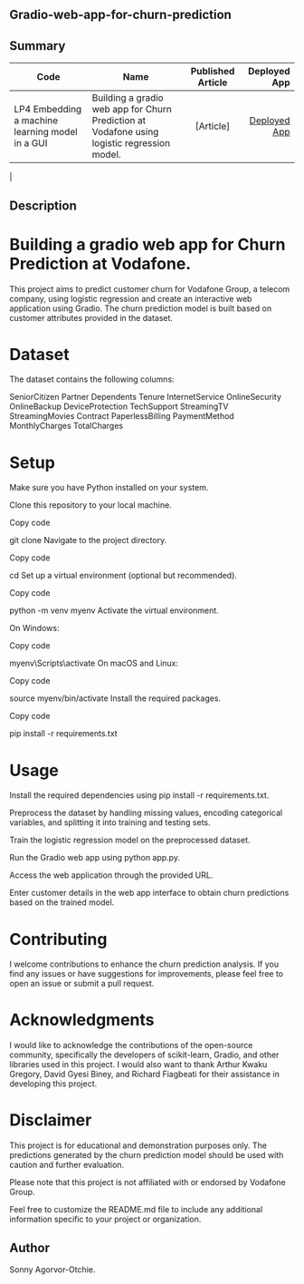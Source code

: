 ## Gradio-web-app-for-churn-prediction


## Summary
| Code      | Name        | Published Article |  Deployed App |
|-----------|-------------|:-------------:|------:|
| LP4 Embedding a machine learning model in a GUI|Building a gradio web app for Churn Prediction at Vodafone using logistic regression model.| [Article] | [Deployed App](http://127.0.0.1:7862/) |
|  
##  Description

# Building a gradio web app for Churn Prediction at Vodafone.

This project aims to predict customer churn for Vodafone Group, a telecom company, using logistic regression and create an interactive web application using Gradio. The churn prediction model is built based on customer attributes provided in the dataset.

# Dataset
The dataset contains the following columns:

SeniorCitizen
Partner
Dependents
Tenure
InternetService
OnlineSecurity
OnlineBackup
DeviceProtection
TechSupport
StreamingTV
StreamingMovies
Contract
PaperlessBilling
PaymentMethod
MonthlyCharges
TotalCharges

# Setup
Make sure you have Python installed on your system.

Clone this repository to your local machine.

Copy code

git clone <repository-url>
Navigate to the project directory.

Copy code

cd <project-directory>
Set up a virtual environment (optional but recommended).

Copy code

python -m venv myenv
Activate the virtual environment.

On Windows:

Copy code

myenv\Scripts\activate
On macOS and Linux:

Copy code

source myenv/bin/activate
Install the required packages.

Copy code

pip install -r requirements.txt

# Usage 

Install the required dependencies using pip install -r requirements.txt.

Preprocess the dataset by handling missing values, encoding categorical variables, and splitting it into training and testing sets.

Train the logistic regression model on the preprocessed dataset.

Run the Gradio web app using python app.py.

Access the web application through the provided URL.

Enter customer details in the web app interface to obtain churn predictions based on the trained model.

# Contributing
I welcome contributions to enhance the churn prediction analysis. If you find any issues or have suggestions for improvements, please feel free to open an issue or submit a pull request.

# Acknowledgments
I would like to acknowledge the contributions of the open-source community, specifically the developers of scikit-learn, Gradio, and other libraries used in this project. I would also want to thank Arthur Kwaku Gregory, David Gyesi Biney, and Richard Fiagbeati for their assistance in developing this project.

# Disclaimer
This project is for educational and demonstration purposes only. The predictions generated by the churn prediction model should be used with caution and further evaluation.

Please note that this project is not affiliated with or endorsed by Vodafone Group.

Feel free to customize the README.md file to include any additional information specific to your project or organization.

## Author
Sonny Agorvor-Otchie.


